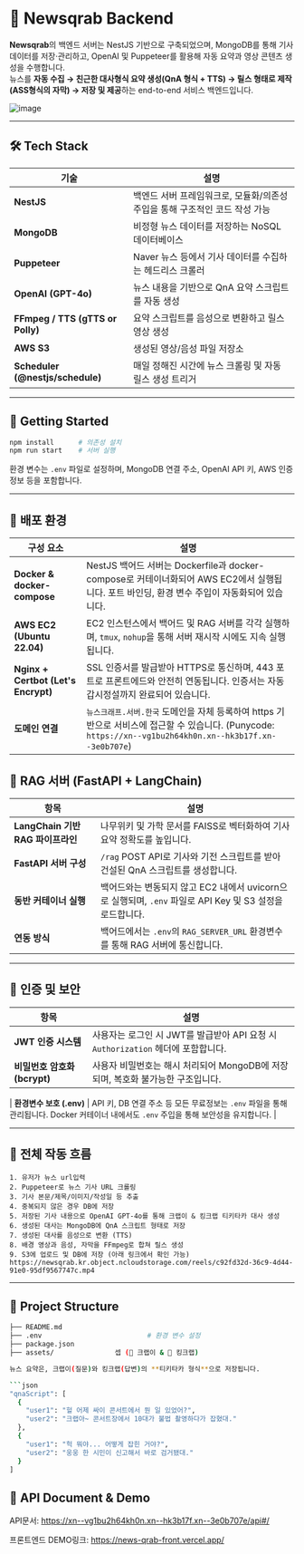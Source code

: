 # 📡 Newsqrab Backend

**Newsqrab**의 백엔드 서버는 NestJS 기반으로 구축되었으며, MongoDB를 통해 기사 데이터를 저장·관리하고, OpenAI 및 Puppeteer를 활용해 자동 요약과 영상 콘텐츠 생성을 수행합니다.  
뉴스를 **자동 수집 → 친근한 대사형식 요약 생성(QnA 형식 + TTS) → 릴스 형태로 제작 (ASS형식의 자막)  → 저장 및 제공**하는 end-to-end 서비스 백엔드입니다.

![image](https://github.com/user-attachments/assets/a413e1d6-4e21-42c5-aaa4-c0f8ce310a8b)


---

## 🛠️ Tech Stack

| 기술 | 설명 |
|------|------|
| **NestJS** | 백엔드 서버 프레임워크로, 모듈화/의존성 주입을 통해 구조적인 코드 작성 가능 |
| **MongoDB** | 비정형 뉴스 데이터를 저장하는 NoSQL 데이터베이스 |
| **Puppeteer** | Naver 뉴스 등에서 기사 데이터를 수집하는 헤드리스 크롤러 |
| **OpenAI (GPT-4o)** | 뉴스 내용을 기반으로 QnA 요약 스크립트를 자동 생성 |
| **FFmpeg / TTS (gTTS or Polly)** | 요약 스크립트를 음성으로 변환하고 릴스 영상 생성 |
| **AWS S3** | 생성된 영상/음성 파일 저장소 |
| **Scheduler (@nestjs/schedule)** | 매일 정해진 시간에 뉴스 크롤링 및 자동 릴스 생성 트리거 |

---

## 🚀 Getting Started

```bash
npm install      # 의존성 설치
npm run start    # 서버 실행
```

환경 변수는 `.env` 파일로 설정하며, MongoDB 연결 주소, OpenAI API 키, AWS 인증 정보 등을 포함합니다.

---

## 🔧 배포 환경

| 구성 요소                               | 설명                                                                                                                      |
| ----------------------------------- | ----------------------------------------------------------------------------------------------------------------------- |
| **Docker & docker-compose**         | NestJS 백어드 서버는 Dockerfile과 docker-compose로 커테이너화되어 AWS EC2에서 실행됩니다. 포트 바인딩, 환경 변수 주입이 자동화되어 있습니다.                       |
| **AWS EC2 (Ubuntu 22.04)**          | EC2 인스턴스에서 백어드 및 RAG 서버를 각각 실행하며, `tmux`, `nohup`을 통해 서버 재시작 시에도 지속 실행됩니다.                                              |
| **Nginx + Certbot (Let's Encrypt)** | SSL 인증서를 발급받아 HTTPS로 통신하며, 443 포트로 프론트에드와 안전히 연동됩니다. 인증서는 자동 갑시정설까지 완료되어 있습니다.                                          |
| **도메인 연결**                          | `뉴스크래프.서버.한국` 도메인을 자체 등록하여 https 기반으로 서비스에 접근할 수 있습니다. (Punycode: `https://xn--vg1bu2h64kh0n.xn--hk3b17f.xn--3e0b707e`) |

## 🤖 RAG 서버 (FastAPI + LangChain)

| 항목                         | 설명                                                                       |
| -------------------------- | ------------------------------------------------------------------------ |
| **LangChain 기반 RAG 파이프라인** | 나무위키 및 가학 문서를 FAISS로 벡터화하여 기사 요약 정확도를 높입니다.                              |
| **FastAPI 서버 구성**          | `/rag` POST API로 기사와 기전 스크립트를 받아 건설된 QnA 스크립트를 생성합니다.                    |
| **동반 커테이너 실행**             | 백어드와는 변동되지 않고 EC2 내에서 uvicorn으로 실행되며, `.env` 파일로 API Key 및 S3 설정을 로드합니다. |
| **연동 방식**                  | 백어드에서는 `.env`의 `RAG_SERVER_URL` 환경변수를 통해 RAG 서버에 통신합니다.                  |

---

## 🔐 인증 및 보안

| 항목                    | 설명                                                                                         |
| --------------------- | ------------------------------------------------------------------------------------------ |
| **JWT 인증 시스템**        | 사용자는 로그인 시 JWT를 발급받아 API 요청 시 `Authorization` 헤더에 포함합니다.                                   |
| **비밀번호 암호화 (bcrypt)** | 사용자 비밀번호는 해시 처리되어 MongoDB에 저장되며, 복호화 불가능한 구조입니다.                                           |

| **환경변수 보호 (.env)**    | API 키, DB 연결 주소 등 모든 무료정보는 `.env` 파일을 통해 관리됩니다. Docker 커테이너 내에서도 `.env` 주입을 통해 보안성을 유지합니다. |

---

## 🔄 전체 작동 흐름

```text
1. 유저가 뉴스 url입력
2. Puppeteer로 뉴스 기사 URL 크롤링
3. 기사 본문/제목/이미지/작성일 등 추출
4. 중복되지 않은 경우 DB에 저장
5. 저장된 기사 내용으로 OpenAI GPT-4o를 통해 크랩이 & 킹크랩 티키타카 대사 생성
6. 생성된 대사는 MongoDB에 QnA 스크립트 형태로 저장
7. 생성된 대사를 음성으로 변환 (TTS)
8. 배경 영상과 음성, 자막을 FFmpeg로 합쳐 릴스 생성
9. S3에 업로드 및 DB에 저장 (아래 링크에서 확인 가능)
https://newsqrab.kr.object.ncloudstorage.com/reels/c92fd32d-36c9-4d44-91e0-95df9567747c.mp4
```

---

## 📂 Project Structure

```bash
├── README.md
├── .env                          # 환경 변수 설정
├── package.json
├── assets/               셉 (👦 크랩이 & 👴 킹크랩)

뉴스 요약은, 크랩이(질문)와 킹크랩(답변)의 **티키타카 형식**으로 저장됩니다.

```json
"qnaScript": [
  {
    "user1": "헐 어제 싸이 콘서트에서 뭔 일 있었어?",
    "user2": "크랩아~ 콘서트장에서 10대가 불법 촬영하다가 잡혔대."
  },
  {
    "user1": "헉 뭐야... 어떻게 잡힌 거야?",
    "user2": "웅웅 한 시민이 신고해서 바로 검거됐대."
  }
]
```
## 👾 API Document & Demo
API문서: https://xn--vg1bu2h64kh0n.xn--hk3b17f.xn--3e0b707e/api#/

프론트엔드 DEMO링크: https://news-qrab-front.vercel.app/
